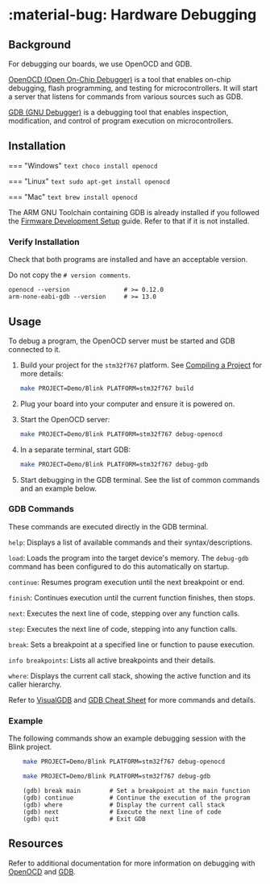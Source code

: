 # :material-bug: Hardware Debugging

## Background

For debugging our boards, we use OpenOCD and GDB.

[OpenOCD (Open On-Chip Debugger)](https://openocd.org/) is a tool that enables on-chip debugging, flash programming, and testing for microcontrollers. It will start a server that listens for commands from various sources such as GDB.

[GDB (GNU Debugger)](https://www.sourceware.org/gdb/) is a debugging tool that enables inspection, modification, and control of program execution on microcontrollers.

## Installation

=== "Windows"
    ```text
    choco install openocd
    ```

=== "Linux"
    ```text
    sudo apt-get install openocd
    ```

=== "Mac"
    ```text
    brew install openocd
    ```

The ARM GNU Toolchain containing GDB is already installed if you followed the [Firmware Development Setup](../firmware/dev-setup.md) guide. Refer to that if it is not installed.

### Verify Installation

Check that both programs are installed and have an acceptable version.

Do not copy the `# version comments`.

```text
openocd --version               # >= 0.12.0
arm-none-eabi-gdb --version     # >= 13.0
```

## Usage

To debug a program, the OpenOCD server must be started and GDB connected to it.

1. Build your project for the `stm32f767` platform. See [Compiling a Project](../firmware/compile-project.md) for more details:

    ```bash
    make PROJECT=Demo/Blink PLATFORM=stm32f767 build
    ```

2. Plug your board into your computer and ensure it is powered on.

3. Start the OpenOCD server:

    ```bash
    make PROJECT=Demo/Blink PLATFORM=stm32f767 debug-openocd
    ```

4. In a separate terminal, start GDB:

    ```bash
    make PROJECT=Demo/Blink PLATFORM=stm32f767 debug-gdb
    ```

5. Start debugging in the GDB terminal. See the list of common commands and an example below.

### GDB Commands

These commands are executed directly in the GDB terminal.

`help`: Displays a list of available commands and their syntax/descriptions.

`load`: Loads the program into the target device's memory. The `debug-gdb` command has been configured to do this automatically on startup.

`continue`: Resumes program execution until the next breakpoint or end.

`finish`: Continues execution until the current function finishes, then stops.

`next`: Executes the next line of code, stepping over any function calls.

`step`: Executes the next line of code, stepping into any function calls.

`break`: Sets a breakpoint at a specified line or function to pause execution.

`info breakpoints`: Lists all active breakpoints and their details.

`where`: Displays the current call stack, showing the active function and its caller hierarchy.

Refer to [VisualGDB](https://visualgdb.com/gdbreference/commands/) and [GDB Cheat Sheet](https://darkdust.net/files/GDB%20Cheat%20Sheet.pdf) for more commands and details.

### Example

The following commands show an example debugging session with the Blink project.

```bash
    make PROJECT=Demo/Blink PLATFORM=stm32f767 debug-openocd
```

```bash
    make PROJECT=Demo/Blink PLATFORM=stm32f767 debug-gdb
```

```text
    (gdb) break main        # Set a breakpoint at the main function
    (gdb) continue          # Continue the execution of the program
    (gdb) where             # Display the current call stack
    (gdb) next              # Execute the next line of code
    (gdb) quit              # Exit GDB
```

## Resources

Refer to additional documentation for more information on debugging with [OpenOCD](https://openocd.org/doc/html/index.html) and [GDB](https://sourceware.org/gdb/current/onlinedocs/gdb/).
